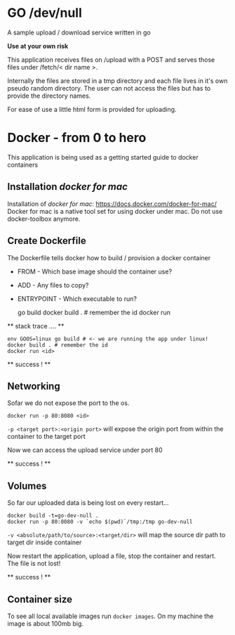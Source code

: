 GO /dev/null
============

A sample upload / download service written in go

**Use at your own risk**

This application receives files on /upload with a POST and serves those files
under /fetch/< dir name >.

Internally the files are stored in a tmp directory and each file lives in it's own pseudo random directory. The user can not access the files but has to provide the directory names.

For ease of use a little html form is provided for uploading.


Docker - from 0 to hero
========================

This application is being used as a getting started guide to docker containers


Installation *docker for mac*
------------------------------

Installation of *docker for mac*: https://docs.docker.com/docker-for-mac/
Docker for mac is a native tool set for using docker under mac. Do not use docker-toolbox anymore.


Create Dockerfile
-----------------

The Dockerfile tells docker how to build / provision a docker container
 * FROM - Which base image should the container use?
 * ADD - Any files to copy?
 * ENTRYPOINT - Which executable to run?
 
    go build
    docker build . # remember the id
    docker run <id>


** stack trace .... **
 
    env GOOS=linux go build # <- we are running the app under linux!
    docker build . # remember the id
    docker run <id>
    
** success ! **


Networking 
----------

Sofar we do not expose the port to the os. 

    docker run -p 80:8080 <id>
    
```-p <target port>:<origin port>``` will expose the origin port from within the container to the target port

Now we can access the upload service under port 80

** success ! ** 


Volumes
--------

So far our uploaded data is being lost on every restart... 

    docker build -t=go-dev-null .
    docker run -p 80:8080 -v `echo $(pwd)`/tmp:/tmp go-dev-null
    
```-v <absolute/path/to/source>:<target/dir>``` will map the source dir path to target dir inside container

Now restart the application, upload a file, stop the container and restart. The file is not lost!

** success ! **


Container size
--------------

To see all local available images run ```docker images```. On my machine the image is about 100mb big.

